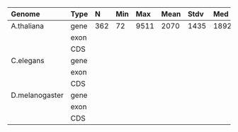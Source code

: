 | Genome         | Type |  N   | Min |  Max  | Mean | Stdv | Med  |
|:---------------|:-----|:-----|:----|:------|:-----|:-----|:-----|
| A.thaliana     | gene |  362 |  72 |  9511 | 2070 | 1435 | 1892 |
|                | exon |  
|                | CDS  |
| C.elegans      | gene |
|                | exon |
|                | CDS  |
| D.melanogaster | gene |
|                | exon |
|                | CDS  |